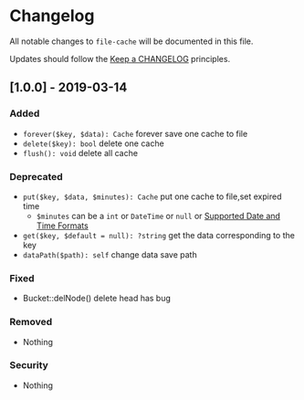 # Changelog

All notable changes to `file-cache` will be documented in this file.

Updates should follow the [Keep a CHANGELOG](http://keepachangelog.com/) principles.

## [1.0.0] - 2019-03-14

### Added

-   `forever($key, $data): Cache`  forever save one cache to file
-   `delete($key): bool`  delete one cache
-   `flush(): void`  delete all cache

### Deprecated

-   `put($key, $data, $minutes): Cache`  put one cache to file,set expired time
    -   `$minutes` can be a `int` or `DateTime` or `null` or [Supported Date and Time Formats ](http:us1.php.net/manual/zh/datetime.formats.php)
-   `get($key, $default = null): ?string`  get the data corresponding to the key
-   `dataPath($path): self`  change data save path

### Fixed

-   Bucket::delNode() delete head has bug

### Removed

-   Nothing

### Security

-   Nothing
